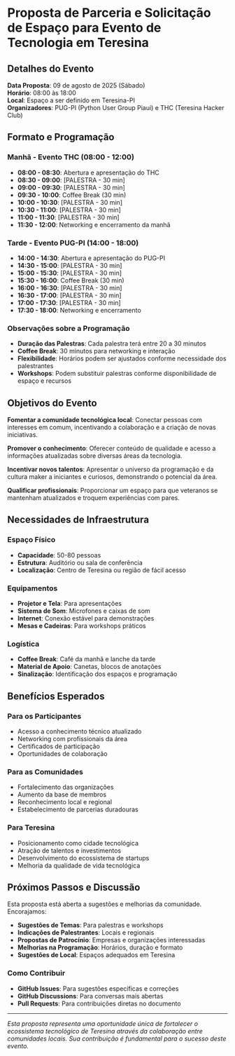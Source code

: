 # Proposta de Parceria e Solicitação de Espaço para Evento de Tecnologia em Teresina

## Detalhes do Evento

**Data Proposta**: 09 de agosto de 2025 (Sábado)  
**Horário**: 08:00 às 18:00  
**Local**: Espaço a ser definido em Teresina-PI  
**Organizadores**: PUG-PI (Python User Group Piauí) e THC (Teresina Hacker Club)

## Formato e Programação

### Manhã - Evento THC (08:00 - 12:00)
- **08:00 - 08:30**: Abertura e apresentação do THC
- **08:30 - 09:00**: [PALESTRA - 30 min]
- **09:00 - 09:30**: [PALESTRA - 30 min]
- **09:30 - 10:00**: Coffee Break (30 min)
- **10:00 - 10:30**: [PALESTRA - 30 min]
- **10:30 - 11:00**: [PALESTRA - 30 min]
- **11:00 - 11:30**: [PALESTRA - 30 min]
- **11:30 - 12:00**: Networking e encerramento da manhã

### Tarde - Evento PUG-PI (14:00 - 18:00)
- **14:00 - 14:30**: Abertura e apresentação do PUG-PI
- **14:30 - 15:00**: [PALESTRA - 30 min]
- **15:00 - 15:30**: [PALESTRA - 30 min]
- **15:30 - 16:00**: Coffee Break (30 min)
- **16:00 - 16:30**: [PALESTRA - 30 min]
- **16:30 - 17:00**: [PALESTRA - 30 min]
- **17:00 - 17:30**: [PALESTRA - 30 min]
- **17:30 - 18:00**: Networking e encerramento

### Observações sobre a Programação
- **Duração das Palestras**: Cada palestra terá entre 20 a 30 minutos
- **Coffee Break**: 30 minutos para networking e interação
- **Flexibilidade**: Horários podem ser ajustados conforme necessidade dos palestrantes
- **Workshops**: Podem substituir palestras conforme disponibilidade de espaço e recursos

## Objetivos do Evento

**Fomentar a comunidade tecnológica local**: Conectar pessoas com interesses em comum, incentivando a colaboração e a criação de novas iniciativas.

**Promover o conhecimento**: Oferecer conteúdo de qualidade e acesso a informações atualizadas sobre diversas áreas da tecnologia.

**Incentivar novos talentos**: Apresentar o universo da programação e da cultura maker a iniciantes e curiosos, demonstrando o potencial da área.

**Qualificar profissionais**: Proporcionar um espaço para que veteranos se mantenham atualizados e troquem experiências com pares.

## Necessidades de Infraestrutura

### Espaço Físico
- **Capacidade**: 50-80 pessoas
- **Estrutura**: Auditório ou sala de conferência
- **Localização**: Centro de Teresina ou região de fácil acesso

### Equipamentos
- **Projetor e Tela**: Para apresentações
- **Sistema de Som**: Microfones e caixas de som
- **Internet**: Conexão estável para demonstrações
- **Mesas e Cadeiras**: Para workshops práticos

### Logística
- **Coffee Break**: Café da manhã e lanche da tarde
- **Material de Apoio**: Canetas, blocos de anotações
- **Sinalização**: Identificação dos espaços e programação

## Benefícios Esperados

### Para os Participantes
- Acesso a conhecimento técnico atualizado
- Networking com profissionais da área
- Certificados de participação
- Oportunidades de colaboração

### Para as Comunidades
- Fortalecimento das organizações
- Aumento da base de membros
- Reconhecimento local e regional
- Estabelecimento de parcerias duradouras

### Para Teresina
- Posicionamento como cidade tecnológica
- Atração de talentos e investimentos
- Desenvolvimento do ecossistema de startups
- Melhoria da qualidade de vida tecnológica

## Próximos Passos e Discussão

Esta proposta está aberta a sugestões e melhorias da comunidade. Encorajamos:

- **Sugestões de Temas**: Para palestras e workshops
- **Indicações de Palestrantes**: Locais e regionais
- **Propostas de Patrocínio**: Empresas e organizações interessadas
- **Melhorias na Programação**: Horários, duração e formato
- **Sugestões de Local**: Espaços adequados em Teresina

### Como Contribuir

- **GitHub Issues**: Para sugestões específicas e correções
- **GitHub Discussions**: Para conversas mais abertas
- **Pull Requests**: Para contribuições diretas no documento

---

*Esta proposta representa uma oportunidade única de fortalecer o ecossistema tecnológico de Teresina através da colaboração entre comunidades locais. Sua contribuição é fundamental para o sucesso deste evento.* 